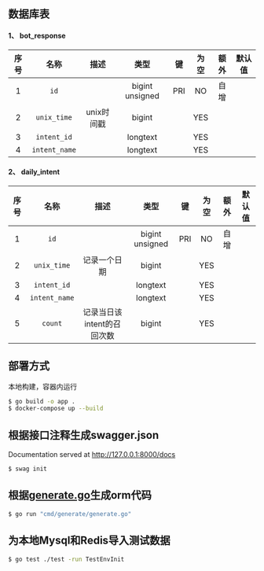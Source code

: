 ## 数据库表

#### 1、 bot_response

| 序号 | 名称 | 描述 | 类型 | 键 | 为空 | 额外 | 默认值 |
| :--: | :--: | :--: | :--: | :--: | :--: | :--: | :--: |
| 1 | `id` |  | bigint unsigned | PRI | NO | 自增 |  |
| 2 | `unix_time` |unix时间戳| bigint |  | YES |  |  |
| 3 | `intent_id` |  | longtext |  | YES |  |  |
| 4 | `intent_name` |  | longtext |  | YES |  |  |


#### 2、 daily_intent

| 序号 | 名称 | 描述 | 类型 | 键 | 为空 | 额外 | 默认值 |
| :--: | :--: | :--: | :--: | :--: | :--: | :--: | :--: |
| 1 | `id` |  | bigint unsigned | PRI | NO | 自增 |  |
| 2 | `unix_time` | 记录一个日期 | bigint |  | YES |  |  |
| 3 | `intent_id` |  | longtext |  | YES |  |  |
| 4 | `intent_name` |  | longtext |  | YES |  |  |
| 5 | `count` | 记录当日该intent的召回次数 | bigint |  | YES |  |  |




## 部署方式
本地构建，容器内运行
```sh
$ go build -o app .
$ docker-compose up --build
```

## 根据接口注释生成swagger.json
Documentation served at http://127.0.0.1:8000/docs
```sh
$ swag init
```

## 根据[generate.go](cmd%2Fgenerate%2Fgenerate.go)生成orm代码

```sh
$ go run "cmd/generate/generate.go"
```
## 为本地Mysql和Redis导入测试数据
```sh
$ go test ./test -run TestEnvInit
```
